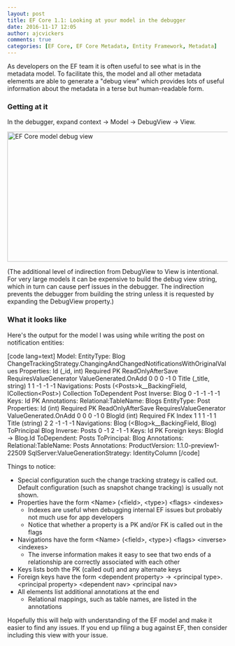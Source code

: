 ```yaml
---
layout: post
title: EF Core 1.1: Looking at your model in the debugger
date: 2016-11-17 12:05
author: ajcvickers
comments: true
categories: [EF Core, EF Core Metadata, Entity Framework, Metadata]
---
```

As developers on the EF team it is often useful to see what is in the metadata model. To facilitate this, the model and all other metadata elements are able to generate a "debug view" which provides lots of useful information about the metadata in a terse but human-readable form.

<!--more-->

<h3>Getting at it</h3>

In the debugger, expand context -&gt; Model -&gt; DebugView -&gt; View.

<a href="https://oneunicorn.files.wordpress.com/2016/11/debugview.png"><img src="https://oneunicorn.files.wordpress.com/2016/11/debugview.png" alt="EF Core model debug view" width="640" height="297" class="alignright size-full wp-image-451" /></a>

(The additional level of indirection from DebugView to View is intentional. For very large models it can be expensive to build the debug view string, which in turn can cause perf issues in the debugger. The indirection prevents the debugger from building the string unless it is requested by expanding the DebugView property.)

<h3>What it looks like</h3>

Here's the output for the model I was using while writing the post on notification entities:

[code lang=text]
Model: 
  EntityType: Blog ChangeTrackingStrategy.ChangingAndChangedNotificationsWithOriginalValues
    Properties: 
      Id (_id, int) Required PK ReadOnlyAfterSave RequiresValueGenerator ValueGenerated.OnAdd 0 0 0 -1 0
      Title (_title, string) 1 1 -1 -1 -1
    Navigations: 
      Posts (&lt;Posts&gt;k__BackingField, ICollection&lt;Post&gt;) Collection ToDependent Post Inverse: Blog 0 -1 -1 -1 -1
    Keys: 
      Id PK
    Annotations: 
      Relational:TableName: Blogs
  EntityType: Post
    Properties: 
      Id (int) Required PK ReadOnlyAfterSave RequiresValueGenerator ValueGenerated.OnAdd 0 0 0 -1 0
      BlogId (int) Required FK Index 1 1 1 -1 1
      Title (string) 2 2 -1 -1 -1
    Navigations: 
      Blog (&lt;Blog&gt;k__BackingField, Blog) ToPrincipal Blog Inverse: Posts 0 -1 2 -1 -1
    Keys: 
      Id PK
    Foreign keys: 
      BlogId -&gt; Blog.Id ToDependent: Posts ToPrincipal: Blog
    Annotations: 
      Relational:TableName: Posts
Annotations: 
  ProductVersion: 1.1.0-preview1-22509
  SqlServer:ValueGenerationStrategy: IdentityColumn
[/code]

Things to notice:

<ul>
<li>Special configuration such the change tracking strategy is called out. Default configuration (such as snapshot change tracking) is usually not shown.</li>
<li>Properties have the form &lt;Name&gt; (&lt;field&gt;, &lt;type&gt;) &lt;flags&gt; &lt;indexes&gt;

<ul>
<li>Indexes are useful when debugging internal EF issues but probably not much use for app developers</li>
<li>Notice that whether a property is a PK and/or FK is called out in the flags</li>
</ul></li>
<li>Navigations have the form &lt;Name&gt; (&lt;field&gt;, &lt;type&gt;) &lt;flags&gt; &lt;inverse&gt; &lt;indexes&gt;

<ul>
<li>The inverse information makes it easy to see that two ends of a relationship are correctly associated with each other</li>
</ul></li>
<li>Keys lists both the PK (called out) and any alternate keys</li>
<li>Foreign keys have the form &lt;dependent property&gt; -&gt; &lt;principal type&gt;.&lt;principal property&gt; &lt;dependent nav&gt; &lt;principal nav&gt;</li>
<li>All elements list additional annotations at the end

<ul>
<li>Relational mappings, such as table names, are listed in the annotations</li>
</ul></li>
</ul>

Hopefully this will help with understanding of the EF model and make it easier to find any issues. If you end up filing a bug against EF, then consider including this view with your issue.
